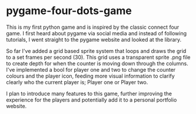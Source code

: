 # pygame-four-dots-game

This is my first python game and is inspired by the classic connect four game. I first heard about pygame via social media and instead of following tutorials, I went straight to the pygame website and looked at the library. 

So far I've added a grid based sprite system that loops and draws the grid to a set frames per second (30).
This grid uses a transparent sprite .png file to create depth for when the counter is moving down through the columns.
I've implemented a bool for player one and two to change the counter colours and the player icon, feeding more visual information to clarify clearly who the current player is; Player one or Player two.

I plan to introduce many features to this game, further improving the experience for the players and potentially add it to a personal portfolio website.
